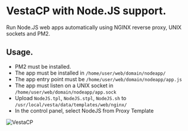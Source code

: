 # VestaCP with Node.JS support.

Run Node.JS web apps automatically using NGINX reverse proxy, UNIX sockets and PM2.

## Usage.

- PM2 must be installed.
- The app must be installed in `/home/user/web/domain/nodeapp/`
- The app entry point must be `/home/user/web/domain/nodeapp/app.js`
- The app must listen on a UNIX socket in `/home/user/web/domain/nodeapp/app.sock`
- Upload `NodeJS.tpl`, `NodeJS.stpl`, `NodeJS.sh` to `/usr/local/vesta/data/templates/web/nginx/`
- In the control panel, select NodeJS from Proxy Template

![VestaCP](https://logico.com.ar/img/2019/04/21/vestacp_proxy_setup.png)